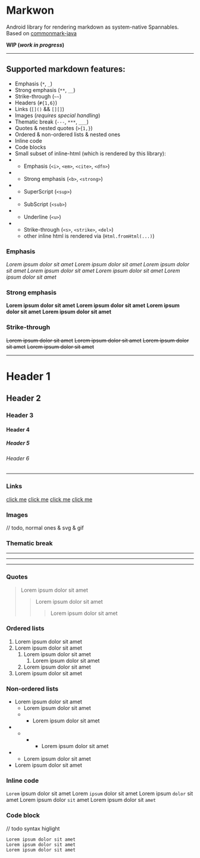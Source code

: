 # Markwon
Android library for rendering markdown as system-native Spannables. Based on [commonmark-java][commonmark-java]

**WIP (*work in progress*)**

---

## Supported markdown features:
* Emphasis (`*`, `_`)
* Strong emphasis (`**`, `__`)
* Strike-through (`~~`)
* Headers (`#{1,6}`)
* Links (`[]()` && `[][]`)
* Images (_requires special handling_)
* Thematic break (`---`, `***`, `___`)
* Quotes & nested quotes (`>{1,}`)
* Ordered & non-ordered lists & nested ones
* Inline code
* Code blocks
* Small subset of inline-html (which is rendered by this library):
* * Emphasis (`<i>`, `<em>`, `<cite>`, `<dfn>`)
* * Strong emphasis (`<b>`, `<strong>`)
* * SuperScript (`<sup>`)
* * SubScript (`<sub>`)
* * Underline (`<u>`)
* * Strike-through (`<s>`, `<strike>`, `<del>`)
  * other inline html is rendered via (`Html.fromHtml(...)`)

### Emphasis
*Lorem ipsum dolor sit amet*
_Lorem ipsum dolor sit amet_
<i>Lorem ipsum dolor sit amet</i>
<em>Lorem ipsum dolor sit amet</em>
<cite>Lorem ipsum dolor sit amet</cite>
<dfn>Lorem ipsum dolor sit amet</dfn>

### Strong emphasis
**Lorem ipsum dolor sit amet**
__Lorem ipsum dolor sit amet__
<b>Lorem ipsum dolor sit amet</b>
<strong>Lorem ipsum dolor sit amet</strong>

### Strike-through
~~Lorem ipsum dolor sit amet~~
<s>Lorem ipsum dolor sit amet</s>
<strike>Lorem ipsum dolor sit amet</strike>
<del>Lorem ipsum dolor sit amet</del>

---
# Header 1
## Header 2
### Header 3
#### Header 4
##### Header 5
###### Header 6
---

### Links
[click me](https://github.com)
[click me][1]
[click me][github]
<a href="https://github.com">click me</a>

### Images
// todo, normal ones & svg & gif

### Thematic break
---
***
___

### Quotes
> Lorem ipsum dolor sit amet
>> Lorem ipsum dolor sit amet
>>> Lorem ipsum dolor sit amet

### Ordered lists
1. Lorem ipsum dolor sit amet
2. Lorem ipsum dolor sit amet
   1. Lorem ipsum dolor sit amet
      1. Lorem ipsum dolor sit amet
   2. Lorem ipsum dolor sit amet
3. Lorem ipsum dolor sit amet

### Non-ordered lists
* Lorem ipsum dolor sit amet
   * Lorem ipsum dolor sit amet
   * * Lorem ipsum dolor sit amet
*  * * * Lorem ipsum dolor sit amet
* * Lorem ipsum dolor sit amet
* Lorem ipsum dolor sit amet

### Inline code
`Lorem` ipsum dolor sit amet
Lorem `ipsum` dolor sit amet
Lorem ipsum `dolor` sit amet
Lorem ipsum dolor `sit` amet
Lorem ipsum dolor sit `amet`

### Code block
// todo syntax higlight
```
Lorem ipsum dolor sit amet
Lorem ipsum dolor sit amet
Lorem ipsum dolor sit amet
```


[1]: https://github.com
[github]: https://github.com
[commonmark-java]: https://github.com/atlassian/commonmark-java